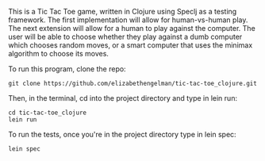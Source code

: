 This is a Tic Tac Toe game, written in Clojure using Speclj as a testing framework. The first implementation will allow for human-vs-human play. The next extension will allow for a human to play against the computer. The user will be able to choose whether they play against a dumb computer which chooses random moves, or a smart computer that uses the minimax algorithm to choose its moves.

To run this program, clone the repo:

```
git clone https://github.com/elizabethengelman/tic-tac-toe_clojure.git
```

Then, in the terminal, cd into the project directory and type in lein run:

```
cd tic-tac-toe_clojure
lein run
```

To run the tests, once you're in the project directory type in lein spec:

```
lein spec
```
